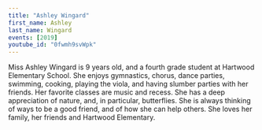 ```yaml
---
title: "Ashley Wingard"
first_name: Ashley
last_name: Wingard
events: [2019]
youtube_id: "0fwmh9svWpk"
---
```


Miss Ashley Wingard is 9 years old, and a fourth grade student at Hartwood Elementary School.  She enjoys gymnastics, chorus, dance parties, swimming, cooking, playing the viola, and having slumber parties with her friends.  Her favorite classes are music and recess.  She has a deep appreciation of nature, and, in particular, butterflies. She is always thinking of ways to be a good friend, and of how she can help others. She loves her family, her friends and Hartwood Elementary.
